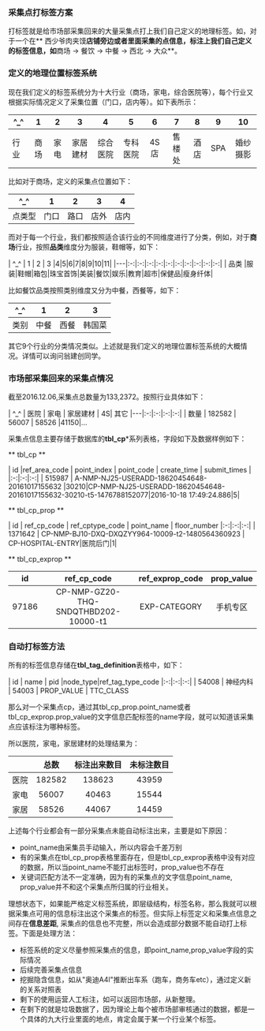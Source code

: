 ### 采集点打标签方案
打标签就是给市场部采集回来的大量采集点打上我们自己定义的地理标签。如，对于一个在** 西少爷肉夹馍**店铺旁边或者里面采集的点信息，标注上我们自己定义的标签信息，如**商场 -> 餐饮 -> 中餐 -> 西北 -> 大众**。

### 定义的地理位置标签系统
现在我们定义的标签系统分为十大行业（商场，家电，综合医院等），每个行业又根据实际情况定义了采集位置（门口，店内等）。如下表所示：

| ^_^ | 1  | 2 |  3 | 4 | 5 | 6 | 7 | 8 | 9 | 10 |
|---|:-:|:-:|:-:|:-:|:-:|:-:|:-:|:-:|:-:|:-:|
| 行业  | 商场 | 家电  | 家居建材  |综合医院|专科医院|4S店|售楼处|酒店|SPA|婚纱摄影|

比如对于商场，定义的采集点位置如下：

| ^_^ | 1  | 2 |  3 | 4 |
|---|:-:|:-:|:-:|:-:|
| 点类型  | 门口 | 路口  | 店外 | 店内 |

而对于每一个行业，我们都按照适合该行业的不同维度进行了分类，例如，对于**商场**行业，按照**品类**维度分为服装，鞋帽等，如下：

| ^_^ | 1  | 2 | 3 |4|5|6|7|8|9|10|11|
|---|:-:|:-:|:-:|:-:|:-:|:-:|:-:|:-:|:-:|:-:|
| 品类  |服装|鞋帽|箱包|珠宝首饰|美装|餐饮|娱乐|教育|超市|保健品|瘦身纤体|

比如餐饮品类按照类别维度又分为中餐，西餐等，如下：

| ^_^ | 1  | 2 |  3 |
|---|:-:|:-:|:-:|
| 类别  |  中餐 | 西餐  | 韩国菜  |

其它9个行业的分类情况类似。上述就是我们定义的地理位置标签系统的大概情况。详情可以询问翁建创同学。

### 市场部采集回来的采集点情况
截至2016.12.06,采集点总数量为133,2372。按照行业具体如下：

| ^_^ | 医院 | 家电 | 家居建材 | 4S| 其它
|---|:-:|:-:|:-:|:-:|
| 数量  |  182582 | 56007  | 58526  |41150|...

采集点信息主要存储于数据库的**tbl_cp***系列表格，字段如下及数据样例如下：

** tbl_cp **

| id |ref_area_code | point_index | point_code | create_time | submit_times |
|:-:|:-:|:-:|
| 515987 | A-NMP-NJ25-USERADD-18620454648-20161017155632  |30210|CP-NMP-NJ25-USERADD-18620454648-20161017155632-30210-t5-1476788152077|2016-10-18 17:49:24.886|5|

** tbl_cp_prop **

| id  | ref_cp_code | ref_cptype_code | point_name | floor_number
|:-:|:-:|:-:|
| 1371642 | CP-NMP-BJ10-DXQ-DXQZYY964-10009-t2-1480564360923  | CP-HOSPITAL-ENTRY|医院后门|1|

** tbl_cp_exprop **

| id  | ref_cp_code | ref_exprop_code | prop_value|
|---|:-:|:-:|:-:|
| 97186 |  CP-NMP-GZ20-THQ-SNDQTHBD202-10000-t1 | EXP-CATEGORY  | 手机专区 |

### 自动打标签方法
所有的标签信息存储在**tbl_tag_definition**表格中，如下：

| id  | name |  pid |node_type|ref_tag_type_code
|:-:|:-:|:-:|
| 54008  |  神经内科 | 54003  | PROP_VALUE  | TTC_CLASS

那么对一个采集点cp，通过其tbl_cp_prop.point_name或者tbl_cp_exprop.prop_value的文字信息匹配标签的name字段，就可以知道该采集点应该标注为哪种标签。

所以医院，家电，家居建材的处理结果为：

|   | 总数  | 标注出来数目 |  未标注数目 |
|---|:-:|:-:|:-:|
| 医院  |  182582 | 138623  | 43959  |
| 家电  |  56007 |  40463 |  15544 |
| 家居  |  58526 |  44067 |  14459 |

上述每个行业都会有一部分采集点未能自动标注出来，主要是如下原因：
* point_name由采集员手动输入，所以内容会千差万别
* 有的采集点在tbl_cp_prop表格里面存在，但是tbl_cp_exprop表格中没有对应的数据，所以当point_name不能打出标签时，prop_value也不存在
* 关键词匹配方法不一定准确，因为有的采集点的文字信息point_name, prop_value并不和这个采集点所归属的行业相关。

理想状态下，如果能严格定义标签系统，即层级结构，标签名称，那么我就可以根据采集点可用的信息标注出这个采集点的标签。但实际上标签定义和采集点信息之间存在**信息差距**, 采集点的信息也不完整，所以会造成部分数据不能自动打上标签。下面是处理方法：
* 标签系统的定义尽量参照采集点的信息，即point_name,prop_value字段的实际情况
* 后续完善采集点信息
* 挖掘隐含信息，如从"奥迪A4l"推断出车系（跑车，商务车etc），通过定义新的关系对照表
* 剩下的使用运营人工标注，如可以返回市场部，从新整理。
* 在剩下的就是垃圾数据了，因为理论上每个被市场部审核通过的数据，都是一个具体的九大行业里面的地点，肯定会属于某一个行业某个标签。
